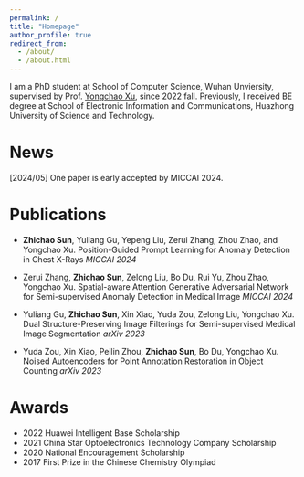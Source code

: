```yaml
---
permalink: /
title: "Homepage"
author_profile: true
redirect_from: 
  - /about/
  - /about.html
---
```


I am a PhD student at School of Computer Science, Wuhan Unviersity, supervised by Prof. [Yongchao Xu](https://scholar.google.fr/citations?user=ArIg7-0AAAAJ&hl=fr), since 2022 fall. Previously, I received BE degree at School of Electronic Information and Communications, Huazhong University of Science and Technology.

News
======
\[2024/05\] One paper is early accepted by MICCAI 2024.

Publications
======
+ **Zhichao Sun**, Yuliang Gu, Yepeng Liu, Zerui Zhang, Zhou Zhao, and Yongchao Xu. Position-Guided Prompt Learning for Anomaly Detection in Chest X-Rays *MICCAI 2024*
+ Zerui Zhang, **Zhichao Sun**, Zelong Liu, Bo Du, Rui Yu, Zhou Zhao, Yongchao Xu. Spatial-aware Attention Generative Adversarial Network for Semi-supervised Anomaly Detection in Medical Image  *MICCAI 2024*

+ Yuliang Gu, **Zhichao Sun**, Xin Xiao, Yuda Zou, Zelong Liu, Yongchao Xu. Dual Structure-Preserving Image Filterings for Semi-supervised Medical Image Segmentation *arXiv 2023*
+ Yuda Zou, Xin Xiao, Peilin Zhou, **Zhichao Sun**, Bo Du, Yongchao Xu. Noised Autoencoders for Point Annotation Restoration in Object Counting *arXiv 2023*


Awards
======
+ 2022 Huawei Intelligent Base Scholarship
+ 2021 China Star Optoelectronics Technology Company Scholarship
+ 2020 National Encouragement Scholarship
+ 2017 First Prize in the Chinese Chemistry Olympiad
